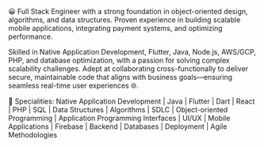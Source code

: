 😀 Full Stack Engineer with a strong foundation in object-oriented design, algorithms, and data structures. Proven experience in building scalable mobile applications, integrating payment systems, and optimizing performance. 

Skilled in Native Application Development, Flutter, Java, Node.js, AWS/GCP, PHP, and database optimization, with a passion for solving complex scalability challenges. Adept at collaborating cross-functionally to deliver secure, maintainable code that aligns with business goals—ensuring seamless real-time user experiences 🌐. 

🚀 Specialities: Native Application Development | Java | Flutter | Dart | React | PHP | SQL | Data Structures | Algorithms | SDLC | Object-oriented Programming | Application Programming Interfaces | UI/UX | Mobile Applications | Firebase | Backend | Databases | Deployment | Agile Methodologies
